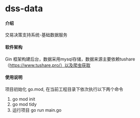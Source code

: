 # dss-data

#### 介绍

交易决策支持系统-基础数据服务

#### 软件架构

Gin 框架构建后台，数据采用mysql存储，数据来源主要依赖tushare（<https://www.tushare.pro/）以及爬虫获取>

#### 使用说明

项目初始化 go.mod, 在当前工程目录下依次执行以下两个命令

1. go mod init
2. go mod tidy
3. 运行项目 go run main.go
